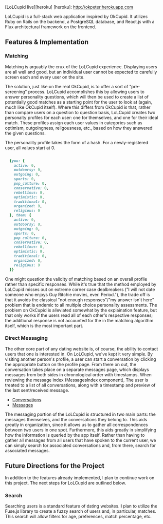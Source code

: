 [LoLCupid live][heroku]
[heroku]: http://okpeter.herokuapp.com

LoLCupid is a full-stack web application inspired by OkCupid. It utilizes Ruby on Rails on the backend, a PostgreSQL database, and React.js with a Flux architectural framework on the frontend.

## Features & Implementation

### Matching

Matching is arguably the crux of the LoLCupid experience. Displaying users are all well and good, but an individual user cannot be expected to carefully screen each and every user on the site.

The solution, just like on the real OkCupid, is to offer a sort of "pre-screening" process. LoLCupid accomplishes this by allowing users to answer personality questions, which will then be used to create a list of potentially good matches as a starting point for the user to look at (again, much like OkCupid itself). Where this differs from OkCupid is that, rather than compare users on a question to question basis, LoLCupid creates two personalty profiles for each user: one for themselves, and one for their ideal match. These profiles assign each user values in categories such as optimism, outgoingness, religousness, etc., based on how they answered the given questions.

The personality profile takes the form of a hash. For a newly-registered user, all values start at 0.

```ruby

  {you: {
    active: 0,
    outdoorsy: 0,
    outgoing: 0,
    sports: 0,
    pop_culture: 0,
    conservative: 0,
    rebellious: 0,
    optimistic: 0,
    traditional: 0,
    organized: 0,
    religious: 0
  }, them: {
    active: 0,
    outdoorsy: 0,
    outgoing: 0,
    sports: 0,
    pop_culture: 0,
    conservative: 0,
    rebellious: 0,
    optimistic: 0,
    traditional: 0,
    organized: 0,
    religious: 0
  }}

```

One might question the validity of matching based on an overall profile rather than specific responses. While it's true that the method employed by LoLCupid misses out on extreme corner case dealbreakers ("I will not date someone who enjoys Guy Ritchie movies, ever. Period."), the trade off is that it avoids the classical "not enough responses"/"my answer isn't here" problem that is endemic to all multiple choice personality assessments. The problem on OkCupid is alleviated somewhat by the explaination feature, but that only works if the users read all of each other's respective responses; the additional response is not accounted for the in the matching algorithm itself, which is the most important part.

### Direct Messaging

The other core part of any dating website is, of course, the ability to contact users that one is interested in. On LoLCupid, we've kept it very simple. By visiting another person's profile, a user can start a conversation by clicking the appropriate button on the profile page. From there on out, the conversation takes place on a separate messages page, which displays messages from both sides in chronological order with timestamps. When reviewing the message index (MessagesIndex component), The user is treated to a list of all conversations, along with a timestamp and preview of the last sent/received message.

* [Conversations][convos]
* [Messages][messages]

[convos]: ./screenshots/convos.png
[messages]: ./screenshots/messages.png

The messaging portion of the LoLCupid is structured in two main parts: the messages themselves, and the conversations they belong to. This aids greatly in organization, since it allows us to gather all correspondences between two users in one spot. Furthermore, this aids greatly in simplifying how the information is queried by the app itself. Rather than having to gather all messages from all users that have spoken to the current user, we can simply search for associated conversations and, from there, search for associated messages.

## Future Directions for the Project

In addition to the features already implemented, I plan to continue work on this project.  The next steps for LoLCupid are outlined below.

### Search

Searching users is a standard feature of dating websites.  I plan to utilize the Fuse.js library to create a fuzzy search of users and, in particular, matches.  This search will allow filters for age, preferences, match percentage, etc.  
